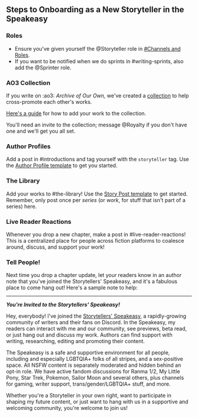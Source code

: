 ## Steps to Onboarding as a New Storyteller in the Speakeasy

### Roles
* Ensure you've given yourself the @Storyteller role in [#Channels and Roles](<https://discord.com/channels/260074028600000513/customize-community>). 
* If you want to be notified when we do sprints in #writing-sprints, also add the @Sprinter role.

### AO3 Collection
If you write on :ao3: *Archive of Our Own,* we've created a [collection](<https://archiveofourown.org/collections/Storytellers_Speakeasy>) to help cross-promote each other's works.

[Here's a guide](<https://docs.google.com/document/d/1KAJwBsrBE43gL3ylqYRa3tEs0TtMoPMenrEtc6p8K4s>) for how to add your work to the collection.

You'll need an invite to the collection; message @Royalty if you don't have one and we'll get you all set.

### Author Profiles
Add a post in #introductions and tag yourself with the `storyteller` tag. Use the [Author Profile template](<https://bullshit.go>) to get you started.

### The Library
Add your works to #the-library! Use the [Story Post template](<https://more.bullshit.go>) to get started. Remember, only post once per *series* (or *work*, for stuff that isn't part of a series) here.

### Live Reader Reactions
Whenever you drop a new chapter, make a post in #live-reader-reactions! This is a centralized place for people across fiction platforms to coalesce around, discuss, and support your work!

### Tell People!
Next time you drop a chapter update, let your readers know in an author note that you've joined the Storytellers' Speakeasy, and it's a fabulous place to come hang out! Here's a sample note to help:

---

***You're Invited to the Storytellers' Speakeasy!***

Hey, everybody! I've joined the [Storytellers' Speakeasy](<https://discord.gg/speakeasy>), a rapidly-growing community of writers and their fans on Discord. In the Speakeasy, my readers can interact with me and our community, see previews, beta read, or just hang out and discuss my work. Authors can find support with writing, researching, editing and promoting their content.  

The Speakeasy is a safe and supportive environment for all people, including and especially LGBTQIA+ folks of all stripes, and a sex-positive space. All NSFW content is separately moderated and hidden behind an opt-in role. We have active fandom discussions for Ranma 1/2, My Little Pony, Star Trek, Pokemon, Sailor Moon and several others, plus channels for gaming, writer support, trans/gender/LGBTQIA+ stuff, and more. 

Whether you're a Storyteller in your own right, want to participate in shaping my future content, or just want to hang with us in a supportive and welcoming community, you're welcome to join us!
